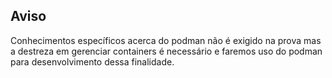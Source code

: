 ## Aviso

Conhecimentos específicos acerca do podman não é exigido na prova mas a destreza em gerenciar containers é necessário e faremos uso do podman para desenvolvimento dessa finalidade.
